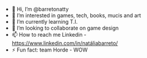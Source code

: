 - 👋 Hi, I’m @barretonatty
- 👀 I’m interested in games, tech, books, mucis and art
- 🌱 I’m currently learning T.I.
- 💞️ I’m looking to collaborate on game design
- 📫 How to reach me Linkedin - https://www.linkedin.com/in/natáliabarreto/
- ⚡ Fun fact: team Horde - WOW

<!---
barretonatty/barretonatty is a ✨ special ✨ repository because its `README.md` (this file) appears on your GitHub profile.
You can click the Preview link to take a look at your changes.
--->

